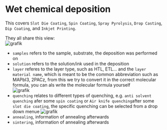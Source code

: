 # Wet chemical deposition

This covers `Slot Die Coating`, `Spin Coating`, `Spray Pyrolysis`, `Drop Casting`, `Dip Coating`, and `Inkjet Printing`.


They all share this view:  
![grafik](https://github.com/RoteKekse/nomad-baseclasses/assets/36420750/74df8b02-eb9f-46e9-ac39-c95beb38ef11)

- `samples` refers to the sample, substrate, the deposition was performed on
- `solution` refers to the solution/ink used in the deposition
- `layer` referes to the layer type, such as HTL, ETL... and the `layer material name`, which is meant to be the common abbreviation such as MAPbI3, 2PACz,
from this we try to convert it in the correct molecular formula, you can als write the molecular formula yourself  
![grafik](https://github.com/RoteKekse/nomad-baseclasses/assets/36420750/f2fe5f48-e1d2-4cfe-9f39-d3e28ed460b2)
 - `quenching` relates to different types of quenching, e.g. `anti solvent quenching` afer some `spin coating` or `Air knife quenching`after some `slot die coating`, the
specific quenching can be selected from a drop down menue  ![grafik](https://github.com/RoteKekse/nomad-baseclasses/assets/36420750/c59d9804-f43e-4ffd-b74b-1b143fefd448)
 - `annealing`, information of annealing afterwards
 - `sintering`, information of annealing afterwards
